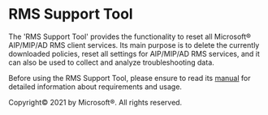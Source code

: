 # RMS Support Tool
The 'RMS Support Tool' provides the functionality to reset all Microsoft® AIP/MIP/AD RMS client services. Its main purpose is to delete the currently downloaded policies, reset all settings for AIP/MIP/AD RMS services, and it can also be used to collect and analyze troubleshooting data.

Before using the RMS Support Tool, please ensure to read its [manual](https://aka.ms/RMS_Support_Tool) for detailed information about requirements and usage.

Copyright© 2021 by Microsoft®. All rights reserved.
